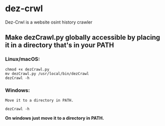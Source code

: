# dez-crwl
Dez-Crwl is a website osint history crawler

## Make dezCrawl.py globally accessible by placing it in a directory that's in your PATH

### Linux/macOS:
```
chmod +x dezCrawl.py
mv dezCrawl.py /usr/local/bin/dezCrawl
dezCrawl -h
```
### Windows:
```
Move it to a directory in PATH.

dezCrawl -h
```
**On windows just move it to a directory in PATH.**
